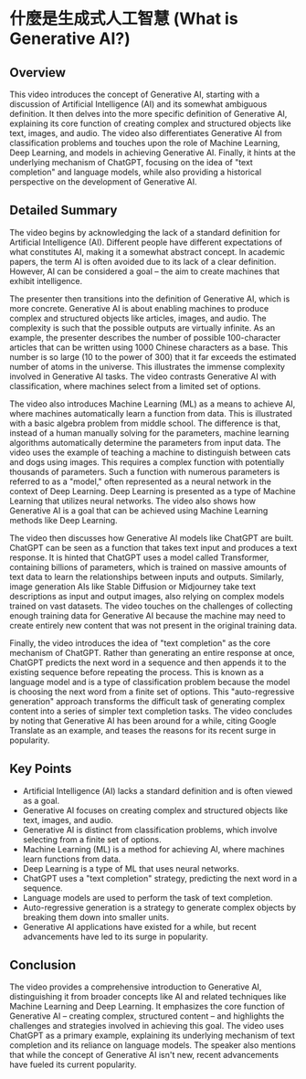 # 什麼是生成式人工智慧 (What is Generative AI?)

## Overview
This video introduces the concept of Generative AI, starting with a discussion of Artificial Intelligence (AI) and its somewhat ambiguous definition. It then delves into the more specific definition of Generative AI, explaining its core function of creating complex and structured objects like text, images, and audio. The video also differentiates Generative AI from classification problems and touches upon the role of Machine Learning, Deep Learning, and models in achieving Generative AI. Finally, it hints at the underlying mechanism of ChatGPT, focusing on the idea of "text completion" and language models, while also providing a historical perspective on the development of Generative AI.

## Detailed Summary
The video begins by acknowledging the lack of a standard definition for Artificial Intelligence (AI). Different people have different expectations of what constitutes AI, making it a somewhat abstract concept. In academic papers, the term AI is often avoided due to its lack of a clear definition. However, AI can be considered a goal – the aim to create machines that exhibit intelligence.

The presenter then transitions into the definition of Generative AI, which is more concrete. Generative AI is about enabling machines to produce complex and structured objects like articles, images, and audio. The complexity is such that the possible outputs are virtually infinite. As an example, the presenter describes the number of possible 100-character articles that can be written using 1000 Chinese characters as a base. This number is so large (10 to the power of 300) that it far exceeds the estimated number of atoms in the universe. This illustrates the immense complexity involved in Generative AI tasks. The video contrasts Generative AI with classification, where machines select from a limited set of options.

The video also introduces Machine Learning (ML) as a means to achieve AI, where machines automatically learn a function from data. This is illustrated with a basic algebra problem from middle school. The difference is that, instead of a human manually solving for the parameters, machine learning algorithms automatically determine the parameters from input data. The video uses the example of teaching a machine to distinguish between cats and dogs using images. This requires a complex function with potentially thousands of parameters. Such a function with numerous parameters is referred to as a "model," often represented as a neural network in the context of Deep Learning. Deep Learning is presented as a type of Machine Learning that utilizes neural networks. The video also shows how Generative AI is a goal that can be achieved using Machine Learning methods like Deep Learning.

The video then discusses how Generative AI models like ChatGPT are built. ChatGPT can be seen as a function that takes text input and produces a text response. It is hinted that ChatGPT uses a model called Transformer, containing billions of parameters, which is trained on massive amounts of text data to learn the relationships between inputs and outputs. Similarly, image generation AIs like Stable Diffusion or Midjourney take text descriptions as input and output images, also relying on complex models trained on vast datasets. The video touches on the challenges of collecting enough training data for Generative AI because the machine may need to create entirely new content that was not present in the original training data.

Finally, the video introduces the idea of "text completion" as the core mechanism of ChatGPT. Rather than generating an entire response at once, ChatGPT predicts the next word in a sequence and then appends it to the existing sequence before repeating the process. This is known as a language model and is a type of classification problem because the model is choosing the next word from a finite set of options. This "auto-regressive generation" approach transforms the difficult task of generating complex content into a series of simpler text completion tasks. The video concludes by noting that Generative AI has been around for a while, citing Google Translate as an example, and teases the reasons for its recent surge in popularity.

## Key Points
- Artificial Intelligence (AI) lacks a standard definition and is often viewed as a goal.
- Generative AI focuses on creating complex and structured objects like text, images, and audio.
- Generative AI is distinct from classification problems, which involve selecting from a finite set of options.
- Machine Learning (ML) is a method for achieving AI, where machines learn functions from data.
- Deep Learning is a type of ML that uses neural networks.
- ChatGPT uses a "text completion" strategy, predicting the next word in a sequence.
- Language models are used to perform the task of text completion.
- Auto-regressive generation is a strategy to generate complex objects by breaking them down into smaller units.
- Generative AI applications have existed for a while, but recent advancements have led to its surge in popularity.

## Conclusion
The video provides a comprehensive introduction to Generative AI, distinguishing it from broader concepts like AI and related techniques like Machine Learning and Deep Learning. It emphasizes the core function of Generative AI – creating complex, structured content – and highlights the challenges and strategies involved in achieving this goal. The video uses ChatGPT as a primary example, explaining its underlying mechanism of text completion and its reliance on language models. The speaker also mentions that while the concept of Generative AI isn't new, recent advancements have fueled its current popularity.
